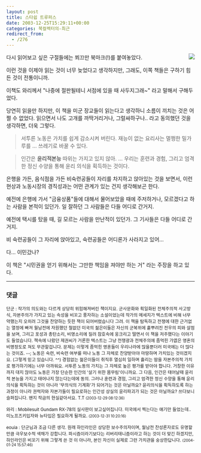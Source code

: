 ```yaml
---
layout: post
title: 스타쉽 트루퍼스
date: 2003-12-25T15:29:11+00:00
categories: 북컬렉터의-최근
redirect_from:
  - /276
---
```


<a href="http://www.bandibook.com/search/subject_view.php?code=2313475" target="bb"><img src="http://www.bandibook.com/largeimage/2313475.jpg" align="right" /></a>다시 읽어보고 싶은 구절들에는 쬐끄만 북마크(!)를 붙여놓았다.

이런 것을 이제야 읽는 것이 너무 늦었다고 생각하지만, 그래도, 이쪽 책들은 구하기 힘든 것이 전통이니까.

이책도 와리께서 "나중에 절판될테니 서점에 있을 때 사두지그래~" 라고 말해서 구해두었다.

당연히 읽을만 하지만, 이 책을 미군 장교들이 읽는다고 생각하니 소름이 끼치는 것은 어쩔 수 없었다. 읽으면서 나도 고개를 까딱거리거나, 그럴싸하구나.. 라고 동의했던 것을 생각하면, 더욱 그렇다.

> 서투른 노동은 가치를 쉽게 감소시켜 버린다. 재능이 없는 요리사는 멀쩡한 밀가루를 ... 쓰레기로 바꿀 수 있다.

> 인간은 <b>윤리적본능</b> 따위는 가지고 있지 않아. ... 우리는 훈련과 경험, 그리고 엄격한 정신 수양을 통해 윤리 의식을 획득하는 것이다.

은행을 가든, 음식점을 가든 비숙련공들이 자리를 차지하고 앉아있는 것을 보면서, 이런 현상과 노동시장의 경직성과는 어떤 관계가 있는 건지 생각해보곤 한다.

예전에 은행에 가서 "금융상품"들에 대해서 물어보았을 때에 주저하거나, 모르겠다고 하는 사람을 본적이 있던가. 일 잘하던 그 사람들은 다들 어디로 간거지.

예전에 택시를 탔을 때, 길 모르는 사람을 만난적이 있던가. 그 기사들은 다들 어디로 간거지.

비 숙련공들이 그 자리에 앉아있고, 숙련공들은 어디론가 사라지고 있어...

다... 이민갔나?

이 책은 "시민권을 얻기 위해서는 그만한 책임을 져야만 하는 거" 라는 주장을 하고 있다.

* * *

### 댓글



<!--- cmt:574 --->
<!--- mail: --->
<!--- parent:0 --->

<small class=comment>단군 : 작가의 의도와는 다르게 상당히 위험해져버린 책이지요.  군사문화와 획일화된 전체주의적 사고방식, 자본주의가 가지고 있는 속성을 비꼬고 풍자하는 소설이었는데 작가의 메세지가 텍스트에 비해 너무 약했는지 오히려 그것을 찬양하는 듯한 책이 되어버렸습니다 그려.  이 책을 탐독하고 전쟁에 대한 근거없는 열정에 빠져 월남전에 자원했던 철없던 미국의 젊은이들은 자신의 군복위에 흩뿌려진 전우의 피와 살점을 보며, 그리고 포성과 총탄소리, 비명소리에 질려 참호속에 웅크리고 떨면서 이 책을 저주했다는 이야기도 들었습니다.  책속에 나왔던 제권씨가 거론한 텍스트는 그냥 전쟁광과 전체주의에 좀먹힌 가엾은 영혼의 비명정도로 쳐도 무관할겁니다. 문제는 이렇게 좀먹힌 영혼들이 우리나라에 많을뿐더러 미국에는 더 많다는 것이죠. --;  노동은 숙련, 비숙련 여부를 떠나 노동 그 자체로 찬양받아야 마땅하며 가치있는 것이겠지요. (그렇게 믿고 있습니다. ^^) 경험없는 젊은이들이 취직후 열심히 일하며 흘리는 땀을 자본주의적 가치로 평가하기에는 너무 아까워요. 서투른 노동의 가치는 그 자체로 높은 평가를 받아야 합니다. 거창한 이유까지 대지 않아도 노동은 가장 단순한 인간의 '살기 위한 몸무림'이니까요.   그 다음, 인간은 태어날때 윤리적 본능을 가지고 태어나지 않는다는데에 동의. 그러나 훈련과 경험, 그리고 엄격한 정신 수양을 통해 윤리 의식을 획득하는 것이 아니라 '무의식의 기계화'가 되어가는 것은 아닐까요? 윤리의식을 획득하도록 하는 과정이 아니라 권력자와 자본가들이 필요로하는 인간성 상실의 윤리파괴가 되는 것은 아닐까요?  쓰다보니 슬퍼집니다. 왠지 작금의 현실같아서요. T.T <small>(2003-12-29 08:12:36)</small></small>


<!--- cmt:575 --->
<!--- mail: --->
<!--- parent:0 --->

<small class=comment>와리 : Mobilesuit Gundam RX-78의 실사판이 보고싶어집니다. 미국에서 찍는다는 얘기만 들었는데.. 미노프즈키입자와 뉴타입은 필요하게 될까요. <small>(2003-12-31 10:20:16)</small></small>


<!--- cmt:576 --->
<!--- mail: --->
<!--- parent:0 --->

<small class=comment>eouia : 단군님과 조금 다른 생각. 원래 하인라인은 상당한 보수주의자이며, 월남전 찬성론자로도 유명할 만큼 극우보수적 색채가 강합니다. 파시즘이라기보다는 리버리태니즘이라고 하는 것이 더 맞긴 하겠지만, 하인라인은 비꼬기 위해 그렇게 쓴 것 이 아니라, 본인 자신이 실제로 그런 가치관을 숭상한답니다. <small>(2004-01-24 15:57:46)</small></small>

